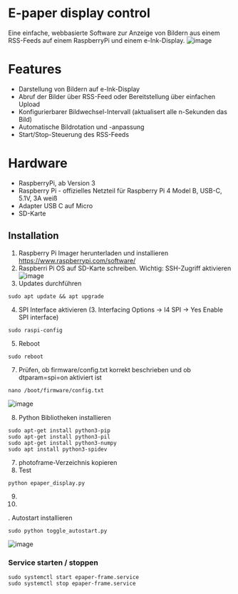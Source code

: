 # E-paper display control

Eine einfache, webbasierte Software zur Anzeige von Bildern aus einem RSS-Feeds auf einem RaspberryPi und einem e-Ink-Display.
![image](https://github.com/user-attachments/assets/3992d382-a7c0-49ac-8e02-60ed7cf0a7af)

# Features
- Darstellung von Bildern auf e-Ink-Display
-   Abruf der Bilder über RSS-Feed oder Bereitstellung über einfachen Upload
- Konfigurierbarer Bildwechsel-Intervall (aktualisert alle n-Sekunden das Bild) 
- Automatische Bildrotation und -anpassung
- Start/Stop-Steuerung des RSS-Feeds

# Hardware
- RaspberryPi, ab Version 3
- Raspberry Pi - offizielles Netzteil für Raspberry Pi 4 Model B, USB-C, 5.1V, 3A weiß
- Adapter USB C auf Micro
- SD-Karte

## Installation
1. Raspberry Pi Imager herunterladen und installieren https://www.raspberrypi.com/software/
2. Raspberri Pi OS auf SD-Karte schreiben.
Wichtig: SSH-Zugriff aktivieren
![image](https://github.com/user-attachments/assets/a5599abd-8c44-4f04-8971-a423e5ebd253)
3. Updates  durchführen
```
sudo apt update && apt upgrade
```
4. SPI Interface aktivieren (3. Interfacing Options -> I4 SPI -> Yes Enable SPI interface)
```
sudo raspi-config
```
5. Reboot
```
sudo reboot
```
7. Prüfen, ob firmware/config.txt korrekt beschrieben und ob dtparam=spi=on aktiviert ist
```
nano /boot/firmware/config.txt
```
![image](https://github.com/user-attachments/assets/a97e0484-e8ad-4f15-9963-ac2e0024c390)

8. Python Bibliotheken installieren
```
sudo apt-get install python3-pip
sudo apt-get install python3-pil
sudo apt-get install python3-numpy
sudo apt install python3-spidev
```

7. photoframe-Verzeichnis kopieren
8. Test
```
python epaper_display.py
```
9. 
10. 
. Autostart installieren
```
sudo python toggle_autostart.py
```
![image](https://github.com/user-attachments/assets/5dc9a641-764d-41c9-846d-d3b8a3d532e7)

### Service starten / stoppen
```
sudo systemctl start epaper-frame.service
sudo systemctl stop epaper-frame.service
```
